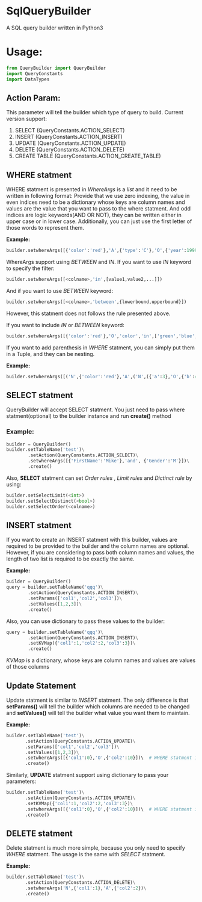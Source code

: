 # SqlQueryBuilder
A SQL query builder written in Python3

# Usage:
```python
from QueryBuilder import QueryBuilder
import QueryConstants
import DataTypes
```

## Action Param:
This parameter will tell the builder which type of query to build.
Current version support:

1. SELECT (QueryConstants.ACTION_SELECT)
2. INSERT (QueryConstants.ACTION_INSERT)
3. UPDATE (QueryConstants.ACTION_UPDATE)
4. DELETE (QueryConstants.ACTION_DELETE)
5. CREATE TABLE (QueryConstants.ACTION_CREATE_TABLE)



## WHERE statment

WHERE statment is presented in *WhereArgs* is a *list* and it need to be written in following format:
Provide that we use zero indexing, the value in even indices need to be a dictionary whose keys are column names and values are the value that you want to pass to the where statment. And odd indices are logic keywords(AND OR NOT), they can be written either in upper case or in lower case. Additionally, you can just use the first letter of those words to represent them. 

**Example:**

```python
builder.setwhereArgs([{'color':'red'},'A',{'type':'C'},'O',{'year':1999}])
```

WhereArgs support using *BETWEEN* and *IN*. If you want to use *IN* keyword to specify the filter:

```python
builder.setwhereArgs([<colname>,'in',[value1,value2,...]])
```

And if you want to use *BETWEEN* keyword:

```python
builder.setwhereArgs([<colname>,'between',{lowerbound,upperbound}])
```

However, this statment does not follows the rule presented above.

If you want to include *IN* or *BETWEEN* keyword:

```python
builder.setwhereArgs([{'color':'red'},'O','color','in',['green','blue','yellow'],'A','level','between',{10,50}])
```

If you want to add parenthesis in *WHERE* statment, you can simply put them in a Tuple, and they can be nesting.

**Example:**

```python
builder.setwhereArgs([('N',{'color':'red'},'A',('N',({'a':3},'O',{'b':4})),'A',{'GENDER':'M'})])
```

## **SELECT** statment

QueryBuilder will accept SELECT statment. You just need to pass where statment(optional) to the builder instance and run **create()** method

### Example:

```python
builder = QueryBuilder()
builder.setTableName('test')\
		.setAction(QueryConstants.ACTION_SELECT)\
		.setwhereArgs([{'FirstName':'Mike'},'and', {'Gender':'M'}])\
		.create()
```

Also, **SELECT** statment can set *Order rules* , *Limit rules* and *Dictinct rule* by using:
```python
builder.setSelectLimit(<int>)
builder.setSelectDistinct(<bool>)
builder.setSelectOrder(<colname>)
```




## **INSERT** statment
If you want to create an INSERT statment with this builder, values are required to be provided to the builder and the column names are optional. However, if you are considering to pass both column names and values, the length of two list is required to be exactly the same.

**Example:**

```python
builder = QueryBuilder()
query = builder.setTableName('qqq')\
		.setAction(QueryConstants.ACTION_INSERT)\
		.setParams(['col1','col2','col3'])\
		.setValues([1,2,3])\
		.create()
```

Also, you can use dictionary to pass these values to the builder:

```python
query = builder.setTableName('qqq')\
		.setAction(QueryConstants.ACTION_INSERT)\
		.setKVMap({'col1':1,'col2':2,'col3':3})\
		.create()
```

*KVMap* is a dictionary, whose keys are column names and values are values of those columns

## Update Statement

Update statment is similar to *INSERT* statment. The only difference is that **setParams()** will tell the builder which columns are needed to be changed and **setValues()** will tell the builder what value you want them to maintain.

**Example:**

```python
builder.setTableName('test')\
	   .setAction(QueryConstants.ACTION_UPDATE)\
	   .setParams(['col1','col2','col3'])\
	   .setValues([1,2,3])\
	   .setwhereArgs([{'col1':0},'O',{'col2':10}])\  # WHERE statment is optional
	   .create()
```

Similarly, **UPDATE** statment support using dictionary to pass your parameters:

```python
builder.setTableName('test')\
	   .setAction(QueryConstants.ACTION_UPDATE)\
	   .setKVMap({'col1':1,'col2':2,'col3':3})\
	   .setwhereArgs([{'col1':0},'O',{'col2':10}])\  # WHERE statment is optional
	   .create()
```

## DELETE statment

Delete statment is much more simple, because you only need to specify *WHERE* statment. The usage is the same with *SELECT* statment.

**Example:**

```python
builder.setTableName('test')\
	   .setAction(QueryConstants.ACTION_DELETE)\
	   .setwhereArgs('N',{'col1':1},'A',{'col2':2})\
	   .create()
```

